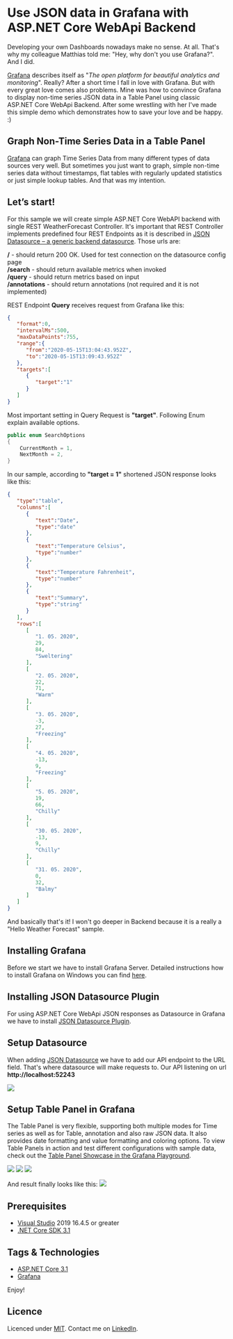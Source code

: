 # Use JSON data in Grafana with ASP.NET Core WebApi Backend

Developing your own Dashboards nowadays make no sense. At all. That's why my colleague Matthias told me: "Hey, why don't you use Grafana?". And I did.

[Grafana](https://grafana.com/) describes itself as "*The open platform for beautiful analytics and monitoring*". Really? After a short time I fall in love with Grafana.
But with every great love comes also problems. Mine was how to convince Grafana to display non-time series JSON data in a Table Panel using classic ASP.NET Core WebApi Backend.
After some wrestling with her I've made this simple demo which demonstrates how to save your love and be happy. :)

## Graph Non-Time Series Data in a Table Panel
[Grafana](https://grafana.com/) can graph Time Series Data from many different types of data sources very well. But sometimes you just want to graph, simple non-time series data without timestamps, flat tables with regularly updated statistics or just simple lookup tables. And that was my intention.

## Let’s start!
For this sample we will create simple ASP.NET Core WebAPI backend with single REST WeatherForecast Controller. It's important that REST Controller implements predefined four REST Endpoints as it is described in [JSON Datasource – a generic backend datasource](https://grafana.com/grafana/plugins/simpod-json-datasource).
Those urls are:

**/** - should return 200 OK. Used for test connection on the datasource config page  
**/search** - should return available metrics when invoked  
**/query** - should return metrics based on input  
**/annotations** - should return annotations (not required and it is not implemented)

REST Endpoint **Query** receives request from Grafana like this:
```json
{
   "format":0,
   "intervalMs":500,
   "maxDataPoints":755,
   "range":{
      "from":"2020-05-15T13:04:43.952Z",
      "to":"2020-05-15T13:09:43.952Z"
   },
   "targets":[
      {
         "target":"1"
      }
   ]
}
```

Most important setting in Query Request is **"target"**. Following Enum explain available options.
```csharp
public enum SearchOptions
{
    CurrentMonth = 1,
    NextMonth = 2,
}
```

In our sample, according to **"target = 1"** shortened JSON response looks like this:
```json
{
   "type":"table",
   "columns":[
      {
         "text":"Date",
         "type":"date"
      },
      {
         "text":"Temperature Celsius",
         "type":"number"
      },
      {
         "text":"Temperature Fahrenheit",
         "type":"number"
      },
      {
         "text":"Summary",
         "type":"string"
      }
   ],
   "rows":[
      [
         "1. 05. 2020",
         29,
         84,
         "Sweltering"
      ],
      [
         "2. 05. 2020",
         22,
         71,
         "Warm"
      ],
      [
         "3. 05. 2020",
         -3,
         27,
         "Freezing"
      ],
      [
         "4. 05. 2020",
         -13,
         9,
         "Freezing"
      ],
      [
         "5. 05. 2020",
         19,
         66,
         "Chilly"
      ],
      [
         "30. 05. 2020",
         -13,
         9,
         "Chilly"
      ],
      [
         "31. 05. 2020",
         0,
         32,
         "Balmy"
      ]
   ]
}
```
And basically that's it! I won't go deeper in Backend because it is a really a "Hello Weather Forecast" sample.

## Installing Grafana
Before we start we have to install Grafana Server. Detailed instructions how to install Grafana on Windows you can find [here](https://grafana.com/docs/grafana/latest/installation/windows/). 
## Installing JSON Datasource Plugin
For using ASP.NET Core WebApi JSON responses as Datasource in Grafana we have to install [JSON Datasource Plugin](https://grafana.com/grafana/plugins/simpod-json-datasource). 

## Setup Datasource
When adding [JSON Datasource](https://grafana.com/grafana/plugins/simpod-json-datasource) we have to add our API endpoint to the URL field. That's where datasource will make requests to. Our API listening on url **http://localhost:52243**

![](res/DataSource1.jpg)

## Setup Table Panel in Grafana
The Table Panel is very flexible, supporting both multiple modes for Time series as well as for Table, annotation and also raw JSON data. It also provides date formatting and value formatting and coloring options. To view Table Panels in action and test different configurations with sample data, check out the [Table Panel Showcase in the Grafana Playground](https://play.grafana.org/d/000000031/table-panel-showcase).

![](res/Panel1.jpg)
![](res/Panel2.jpg)
![](res/Panel3.jpg)

And result finally looks like this:
![](res/TablePanelResult.jpg)

## Prerequisites
- [Visual Studio](https://www.visualstudio.com/vs/community) 2019 16.4.5 or greater
- [.NET Core SDK 3.1](https://dotnet.microsoft.com/download/dotnet-core/3.1)

## Tags & Technologies
- [ASP.NET Core 3.1](https://docs.microsoft.com/en-us/aspnet/?view=aspnetcore-3.1#pivot=core)
- [Grafana](https://grafana.com/)

Enjoy!

## Licence
Licenced under [MIT](http://opensource.org/licenses/mit-license.php).
Contact me on [LinkedIn](https://si.linkedin.com/in/matjazbravc).
